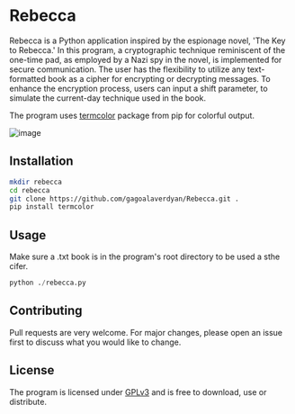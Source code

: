 # Rebecca

Rebecca is a Python application inspired by the espionage novel, 'The Key to Rebecca.' In this program, a cryptographic technique reminiscent of the one-time pad, as employed by a Nazi spy in the novel, is implemented for secure communication. The user has the flexibility to utilize any text-formatted book as a cipher for encrypting or decrypting messages. To enhance the encryption process,
users can input a shift parameter, to simulate the current-day technique used in the book.

The program uses [termcolor](https://pypi.org/project/termcolor/) package from pip for colorful output.

![image](https://i.imgur.com/Ir2ym05.png)

## Installation

```bash
mkdir rebecca
cd rebecca
git clone https://github.com/gagoalaverdyan/Rebecca.git .
pip install termcolor
```

## Usage

Make sure a .txt book is in the program's root directory to be used a sthe cifer.
```python
python ./rebecca.py
```

## Contributing

Pull requests are very welcome. For major changes, please open an issue first
to discuss what you would like to change.

## License

The program is licensed under [GPLv3](https://www.gnu.org/licenses/gpl-3.0.en.html) and is free to download, use or distribute.
